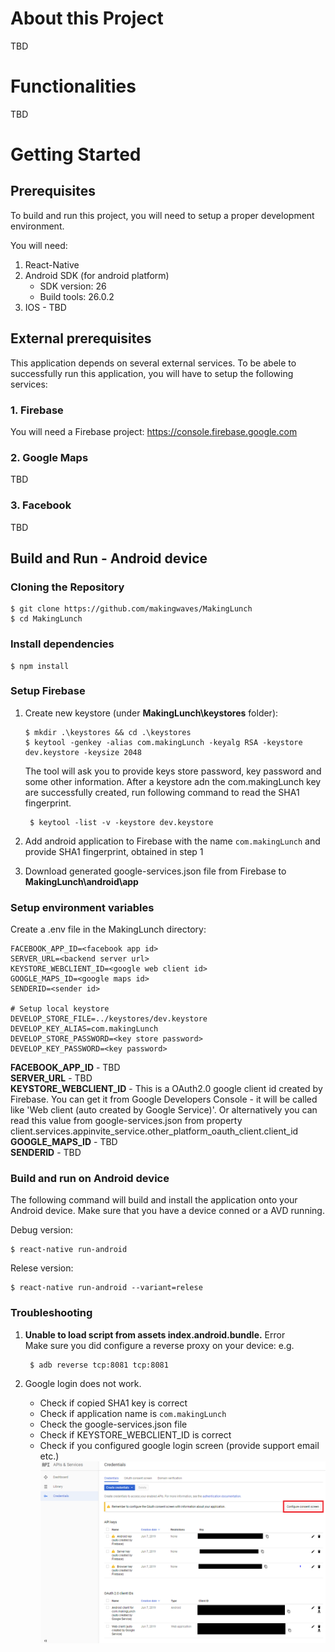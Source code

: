 # About this Project
TBD

# Functionalities
TBD

# Getting Started
## Prerequisites
To build and run this project, you will need to setup a proper development environment. 

You will need:
1. React-Native
2. Android SDK (for android platform)
    - SDK version: 26
    - Build tools: 26.0.2
3. IOS - TBD

## External prerequisites
This application depends on several external services. To be abele to successfully run this application, you will have to setup the following services:
### 1. Firebase 
You will need a Firebase project: https://console.firebase.google.com
### 2. Google Maps
TBD
### 3. Facebook
TBD

## Build and Run - Android device
### Cloning the Repository
    $ git clone https://github.com/makingwaves/MakingLunch 
    $ cd MakingLunch

### Install dependencies
    $ npm install

### Setup Firebase
1. Create new keystore (under **MakingLunch\keystores** folder):

       $ mkdir .\keystores && cd .\keystores
       $ keytool -genkey -alias com.makingLunch -keyalg RSA -keystore dev.keystore -keysize 2048   
    The tool will ask you to provide keys store password, key password and some other information. After a keystore adn the com.makingLunch key are successfully created, run following command to read the SHA1 fingerprint.

        $ keytool -list -v -keystore dev.keystore
    
2. Add android application to Firebase with the name ```com.makingLunch``` and provide SHA1 fingerprint, obtained in step 1
3. Download generated google-services.json file from Firebase to **MakingLunch\android\app**
### Setup environment variables
Create a .env file in the MakingLunch directory:

    FACEBOOK_APP_ID=<facebook app id>
    SERVER_URL=<backend server url>
    KEYSTORE_WEBCLIENT_ID=<google web client id>
    GOOGLE_MAPS_ID=<google maps id>
    SENDERID=<sender id>

    # Setup local keystore
    DEVELOP_STORE_FILE=../keystores/dev.keystore
    DEVELOP_KEY_ALIAS=com.makingLunch
    DEVELOP_STORE_PASSWORD=<key store password>
    DEVELOP_KEY_PASSWORD=<key password>

**FACEBOOK_APP_ID** - TBD \
**SERVER_URL** - TBD \
**KEYSTORE_WEBCLIENT_ID** - This is a OAuth2.0 google client id created by Firebase. You can get it from Google Developers Console - it will be called like 'Web client (auto created by Google Service)'. Or alternatively you can read this value from google-services.json from property client.services.appinvite_service.other_platform_oauth_client.client_id\
**GOOGLE_MAPS_ID** - TBD \
**SENDERID** - TBD 

### Build and run on Android device
The following command will build and install the application onto your Android device. Make sure that you have a device conned or a AVD running.

Debug version:

    $ react-native run-android

Relese version:

    $ react-native run-android --variant=relese

### Troubleshooting
1. **Unable to load script from assets index.android.bundle.** Error \
Make sure you did configure a reverse proxy on your device: e.g.

        $ adb reverse tcp:8081 tcp:8081

2. Google login does not work.
    
    - Check if copied SHA1 key is correct
    - Check if application name is ```com.makingLunch```
    - Check the google-services.json file
    - Check if KEYSTORE_WEBCLIENT_ID is correct
    - Check if you configured google login screen (provide support email etc.)
![Google console screen](https://raw.githubusercontent.com/makingwaves/MakingLunch/deployment_prod/doc/google_console.png)
